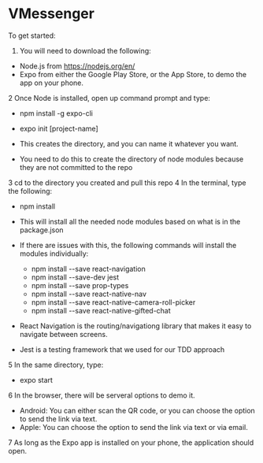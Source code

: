 # VMessenger
To get started:

1. You will need to download the following:

  - Node.js from https://nodejs.org/en/
  - Expo from either the Google Play Store, or the App Store, to demo the app on your phone.

2 Once Node is installed, open up command prompt and type:

  - npm install -g expo-cli
  - expo init [project-name]
  
- This creates the directory, and you can name it whatever you want.
- You need to do this to create the directory of node modules because they are not committed to the repo

3 cd to the directory you created and pull this repo
4 In the terminal, type the following:

  - npm install
  
- This will install all the needed node modules based on what is in the package.json
- If there are issues with this, the following commands will install the modules individually:

  - npm install --save react-navigation
  - npm install --save-dev jest
  - npm install --save prop-types
  - npm install --save react-native-nav
  - npm install --save react-native-camera-roll-picker
  - npm install --save react-native-gifted-chat
  
- React Navigation is the routing/navigationg library that makes it easy to navigate between screens.
- Jest is a testing framework that we used for our TDD approach

5 In the same directory, type:

  - expo start

6 In the browser, there will be serveral options to demo it.

  - Android: You can either scan the QR code, or you can choose the option to send the link via text.
  - Apple: You can choose the option to send the link via text or via email.

7 As long as the Expo app is installed on your phone, the application should open.


